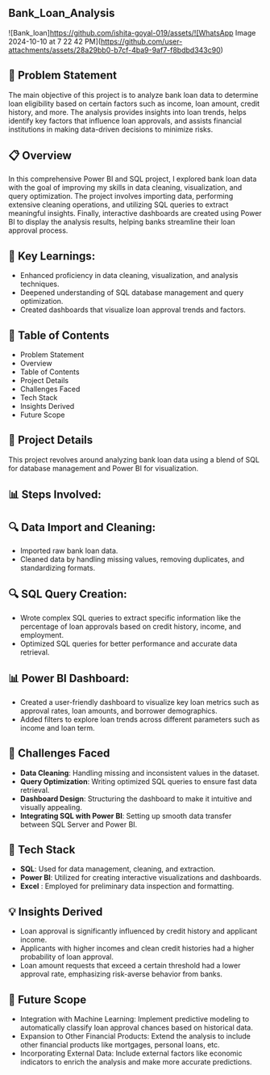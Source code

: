 ## Bank_Loan_Analysis
![Bank_loan]https://github.com/ishita-goyal-019/assets/![WhatsApp Image 2024-10-10 at 7 22 42 PM](https://github.com/user-attachments/assets/28a29bb0-b7cf-4ba9-9af7-f8bdbd343c90)

## 🎯 Problem Statement
The main objective of this project is to analyze bank loan data to determine loan eligibility based on certain factors such as income, loan amount, credit history, and more. The analysis provides insights into loan trends, helps identify key factors that influence loan approvals, and assists financial institutions in making data-driven decisions to minimize risks.

## 📋 Overview
In this comprehensive Power BI and SQL project, I explored bank loan data with the goal of improving my skills in data cleaning, visualization, and query optimization. The project involves importing data, performing extensive cleaning operations, and utilizing SQL queries to extract meaningful insights. Finally, interactive dashboards are created using Power BI to display the analysis results, helping banks streamline their loan approval process.

## 📝 Key Learnings:
- Enhanced proficiency in data cleaning, visualization, and analysis techniques.
- Deepened understanding of SQL database management and query optimization.
- Created dashboards that visualize loan approval trends and factors.

## 📝 Table of Contents
- Problem Statement
- Overview
- Table of Contents
- Project Details
- Challenges Faced
- Tech Stack
- Insights Derived
- Future Scope

## 🚀 Project Details
This project revolves around analyzing bank loan data using a blend of SQL for database management and Power BI for visualization.

## 📊 Steps Involved:
## 🔍 Data Import and Cleaning:
- Imported raw bank loan data.
- Cleaned data by handling missing values, removing duplicates, and standardizing formats.

## 🔍 SQL Query Creation:

- Wrote complex SQL queries to extract specific information like the percentage of loan approvals based on credit history, income, and employment.
- Optimized SQL queries for better performance and accurate data retrieval.

## 📊 Power BI Dashboard:

- Created a user-friendly dashboard to visualize key loan metrics such as approval rates, loan amounts, and borrower demographics.
- Added filters to explore loan trends across different parameters such as income and loan term.

## 🤔 Challenges Faced
- **Data Cleaning**: Handling missing and inconsistent values in the dataset.
- **Query Optimization**: Writing optimized SQL queries to ensure fast data retrieval.
- **Dashboard Design**: Structuring the dashboard to make it intuitive and visually appealing.
- **Integrating SQL with Power BI**: Setting up smooth data transfer between SQL Server and Power BI.

## 🌟 Tech Stack
- **SQL**: Used for data management, cleaning, and extraction.
- **Power BI**: Utilized for creating interactive visualizations and dashboards.
- **Excel** : Employed for preliminary data inspection and formatting.

## 💡 Insights Derived
- Loan approval is significantly influenced by credit history and applicant income.
- Applicants with higher incomes and clean credit histories had a higher probability of loan approval.
- Loan amount requests that exceed a certain threshold had a lower approval rate, emphasizing risk-averse behavior from banks.

## 🔮 Future Scope
- Integration with Machine Learning: Implement predictive modeling to automatically classify loan approval chances based on historical data.
- Expansion to Other Financial Products: Extend the analysis to include other financial products like mortgages, personal loans, etc.
- Incorporating External Data: Include external factors like economic indicators to enrich the analysis and make more accurate predictions.
